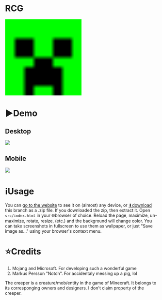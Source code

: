 # RCG
<img alt='Minimalist creeper face' src=res/icon.svg width=50% height=50%>

# ▶️Demo
## Desktop
![](res/demo_horizontal.png)
## Mobile
![](res/demo_vertical.png)

# ℹUsage
You can [go to the website](https://Rudxain.github.io/random-creeper-generator) to see it on (almost) any device, or [⬇download](https://github.com/Rudxain/random-creeper-generator/archive/refs/heads/main.zip) this branch as a .zip file. If you downloaded the zip, then extract it. Open `src/index.html` in your 🌐browser of choice. Reload the page, maximize, un-maximize, rotate, resize, (etc.) and the background will change color. You can take screenshots in fullscreen to use them as wallpaper, or just "Save image as..." using your browser's context menu.

# ⭐Credits
1. Mojang and Microsoft. For developing such a wonderful game
2. Markus Persson "Notch". For accidentaly messing up a pig, lol

The creeper is a creature/mob/entity in the game of Minecraft. It belongs to its corresponging owners and designers. I don't claim property of the creeper.
